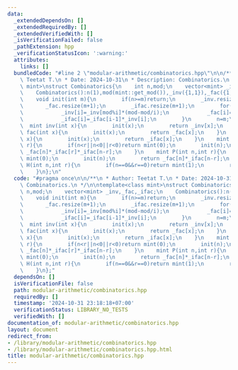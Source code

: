 ```yaml
---
data:
  _extendedDependsOn: []
  _extendedRequiredBy: []
  _extendedVerifiedWith: []
  _isVerificationFailed: false
  _pathExtension: hpp
  _verificationStatusIcon: ':warning:'
  attributes:
    links: []
  bundledCode: "#line 2 \"modular-arithmetic/combinatorics.hpp\"\n\n/**\n * Author:\
    \ Teetat T.\n * Date: 2024-10-31\n * Description: Combinatorics.\n */\n\ntemplate<class\
    \ mint>\nstruct Combinatorics{\n    int n,mod;\n    vector<mint> _inv,_fac,_ifac;\n\
    \    Combinatorics():n(1),mod(mint::get_mod()),_inv({1,1}),_fac({1,1}),_ifac({1,1}){}\n\
    \    void init(int m){\n        if(n>=m)return;\n        _inv.resize(m+1);\n \
    \       _fac.resize(m+1);\n        _ifac.resize(m+1);\n        for(int i=n+1;i<=m;i++){\n\
    \            _inv[i]=_inv[mod%i]*(mod-mod/i);\n            _fac[i]=_fac[i-1]*i;\n\
    \            _ifac[i]=_ifac[i-1]*_inv[i];\n        }\n        n=m;\n    }\n  \
    \  mint inv(int x){\n        init(x);\n        return _inv[x];\n    }\n    mint\
    \ fac(int x){\n        init(x);\n        return _fac[x];\n    }\n    mint ifac(int\
    \ x){\n        init(x);\n        return _ifac[x];\n    }\n    mint C(int n,int\
    \ r){\n        if(n<r||n<0||r<0)return mint(0);\n        init(n);\n        return\
    \ _fac[n]*_ifac[r]*_ifac[n-r];\n    }\n    mint P(int n,int r){\n        if(n<r||n<0||r<0)return\
    \ mint(0);\n        init(n);\n        return _fac[n]*_ifac[n-r];\n    }\n    mint\
    \ H(int n,int r){\n        if(n==0&&r==0)return mint(1);\n        return C(n+r-1,n);\n\
    \    }\n};\n"
  code: "#pragma once\n\n/**\n * Author: Teetat T.\n * Date: 2024-10-31\n * Description:\
    \ Combinatorics.\n */\n\ntemplate<class mint>\nstruct Combinatorics{\n    int\
    \ n,mod;\n    vector<mint> _inv,_fac,_ifac;\n    Combinatorics():n(1),mod(mint::get_mod()),_inv({1,1}),_fac({1,1}),_ifac({1,1}){}\n\
    \    void init(int m){\n        if(n>=m)return;\n        _inv.resize(m+1);\n \
    \       _fac.resize(m+1);\n        _ifac.resize(m+1);\n        for(int i=n+1;i<=m;i++){\n\
    \            _inv[i]=_inv[mod%i]*(mod-mod/i);\n            _fac[i]=_fac[i-1]*i;\n\
    \            _ifac[i]=_ifac[i-1]*_inv[i];\n        }\n        n=m;\n    }\n  \
    \  mint inv(int x){\n        init(x);\n        return _inv[x];\n    }\n    mint\
    \ fac(int x){\n        init(x);\n        return _fac[x];\n    }\n    mint ifac(int\
    \ x){\n        init(x);\n        return _ifac[x];\n    }\n    mint C(int n,int\
    \ r){\n        if(n<r||n<0||r<0)return mint(0);\n        init(n);\n        return\
    \ _fac[n]*_ifac[r]*_ifac[n-r];\n    }\n    mint P(int n,int r){\n        if(n<r||n<0||r<0)return\
    \ mint(0);\n        init(n);\n        return _fac[n]*_ifac[n-r];\n    }\n    mint\
    \ H(int n,int r){\n        if(n==0&&r==0)return mint(1);\n        return C(n+r-1,n);\n\
    \    }\n};"
  dependsOn: []
  isVerificationFile: false
  path: modular-arithmetic/combinatorics.hpp
  requiredBy: []
  timestamp: '2024-10-31 23:18:18+07:00'
  verificationStatus: LIBRARY_NO_TESTS
  verifiedWith: []
documentation_of: modular-arithmetic/combinatorics.hpp
layout: document
redirect_from:
- /library/modular-arithmetic/combinatorics.hpp
- /library/modular-arithmetic/combinatorics.hpp.html
title: modular-arithmetic/combinatorics.hpp
---
```

